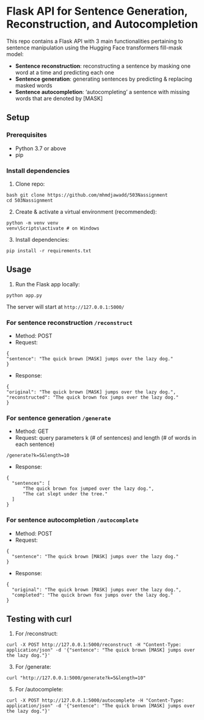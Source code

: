 # Flask API for Sentence Generation, Reconstruction, and Autocompletion

This repo contains a Flask API with 3 main functionalities pertaining to sentence manipulation using the Hugging Face transformers fill-mask model:
- **Sentence reconstruction**: reconstructing a sentence by masking one word at a time and predicting each one
- **Sentence generation**: generating sentences by predicting & replacing masked words
- **Sentence autocompletion**: ‘autocompleting’ a sentence with missing words that are denoted by [MASK]

## Setup

### Prerequisites
- Python 3.7 or above
- pip

### Install dependencies
1. Clone repo:
 ```
 bash git clone https://github.com/mhmdjawadd/503Nassignment
 cd 503Nassignment
 ```
2. Create & activate a virtual environment (recommended):
 ```
 python -m venv venv
 venv\Scripts\activate # on Windows
 ```
3. Install dependencies:
```
pip install -r requirements.txt
```

## Usage
1. Run the Flask app locally:
```
python app.py
```
The server will start at ```http://127.0.0.1:5000/```

### For sentence reconstruction ```/reconstruct ```
- Method: POST
- Request:
```
{
"sentence": "The quick brown [MASK] jumps over the lazy dog."
}
```
- Response:
```
{
"original": "The quick brown [MASK] jumps over the lazy dog.",
"reconstructed": "The quick brown fox jumps over the lazy dog."
}
```

### For sentence generation ```/generate ```
- Method: GET
- Request: query parameters k (# of sentences) and length (# of words in each sentence)
```
/generate?k=5&length=10
```
- Response:
```
{
  "sentences": [
      "The quick brown fox jumped over the lazy dog.",
      "The cat slept under the tree."
  ]
}
```
### For sentence autocompletion ```/autocomplete ```
- Method: POST
- Request: 
```
{
  "sentence": "The quick brown [MASK] jumps over the lazy dog."
}
```
- Response:
```
{
  "original": "The quick brown [MASK] jumps over the lazy dog.",
  "completed": "The quick brown fox jumps over the lazy dog."
}
```
## Testing with curl
1. For /reconstruct:
```
curl -X POST http://127.0.0.1:5000/reconstruct -H "Content-Type: application/json" -d '{"sentence": "The quick brown [MASK] jumps over the lazy dog."}'
```
3. For /generate:
```
curl "http://127.0.0.1:5000/generate?k=5&length=10"
```
5. For /autocomplete:
```
curl -X POST http://127.0.0.1:5000/autocomplete -H "Content-Type: application/json" -d '{"sentence": "The quick brown [MASK] jumps over the lazy dog."}'
```
  

